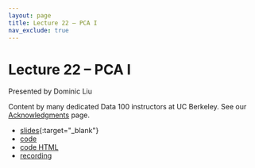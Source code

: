 ```yaml
---
layout: page
title: Lecture 22 – PCA I
nav_exclude: true
---
```


# Lecture 22 – PCA I

Presented by Dominic Liu

Content by many dedicated Data 100 instructors at UC Berkeley. See our [Acknowledgments](../../acks) page.

- [slides](https://docs.google.com/presentation/d/1i9lbLYNjsLavEpLjkCZNYzAiH3Qp5vJAwBZIHuG7VSk/edit?usp=sharing){:target="_blank"}
- [code](http://data100-jl4.datahub.berkeley.edu/hub/user-redirect/git-pull?repo=https%3A%2F%2Fgithub.com%2FDS-100%2Fsu23-materials&branch=main&urlpath=lab%2Ftree%2Fsu23-materials%2Flec%2Flec22%2Flec22.ipynb)
- [code HTML](../../resources/assets/lectures/lec22/lec22.html)
- [recording](https://bcourses.berkeley.edu/courses/1525605/pages/lecture-22-pca-i)

